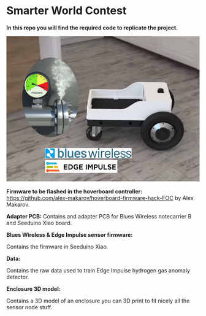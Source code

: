 # Smarter World Contest
**In this repo you will find the required code to replicate the project.**

![first_test results](https://github.com/Arakistech/SmarterWorld/blob/main/img/Portada.jpg)


**Firmware to be flashed in the hoverboard controller:** 
https://github.com/alex-makarov/hoverboard-firmware-hack-FOC
by Alex Makarov.


**Adapter PCB:** 
Contains and adapter PCB for Blues Wireless notecarrier B and Seeduino Xiao board.

**Blues Wireless & Edge Impulse sensor firmware:** 

Contains the firmware in Seeduino Xiao.

**Data:** 

Contains the raw data used to train Edge Impulse hydrogen gas anomaly detector.

**Enclosure 3D model:** 

Contains a 3D model of an enclosure you can 3D print to fit nicely all the sensor node stuff.
